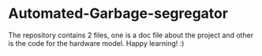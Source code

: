 # Automated-Garbage-segregator
The repository contains 2 files, one is a doc file about the project and other is the code for the hardware model.
Happy learning! :)

